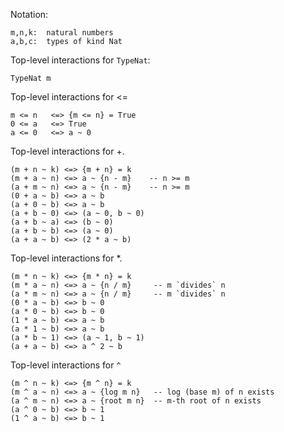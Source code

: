 
Notation:

```wiki
m,n,k:  natural numbers
a,b,c:  types of kind Nat
```


Top-level interactions for `TypeNat`:

```wiki
TypeNat m
```


Top-level interactions for \<=

```wiki
m <= n   <=> {m <= n} = True
0 <= a   <=> True
a <= 0   <=> a ~ 0
```


Top-level interactions for +.

```wiki
(m + n ~ k) <=> {m + n} = k
(m + a ~ n) <=> a ~ {n - m}    -- n >= m
(a + m ~ n) <=> a ~ {n - m}    -- n >= m
(0 + a ~ b) <=> a ~ b
(a + 0 ~ b) <=> a ~ b
(a + b ~ 0) <=> (a ~ 0, b ~ 0)
(a + b ~ a) <=> (b ~ 0)
(a + b ~ b) <=> (a ~ 0)
(a + a ~ b) <=> (2 * a ~ b)
```


Top-level interactions for \*.

```wiki
(m * n ~ k) <=> {m * n} = k
(m * a ~ n) <=> a ~ {n / m}     -- m `divides` n
(a * m ~ n) <=> a ~ {n / m}     -- m `divides` n
(0 * a ~ b) <=> b ~ 0
(a * 0 ~ b) <=> b ~ 0
(1 * a ~ b) <=> a ~ b
(a * 1 ~ b) <=> a ~ b
(a * b ~ 1) <=> (a ~ 1, b ~ 1)
(a + a ~ b) <=> a ^ 2 ~ b
```


Top-level interactions for `^`

```wiki
(m ^ n ~ k) <=> {m ^ n} = k
(m ^ a ~ n) <=> a ~ {log m n}   -- log (base m) of n exists
(a ^ m ~ n) <=> a ~ {root m n}  -- m-th root of n exists
(a ^ 0 ~ b) <=> b ~ 1
(1 ^ a ~ b) <=> b ~ 1 
```